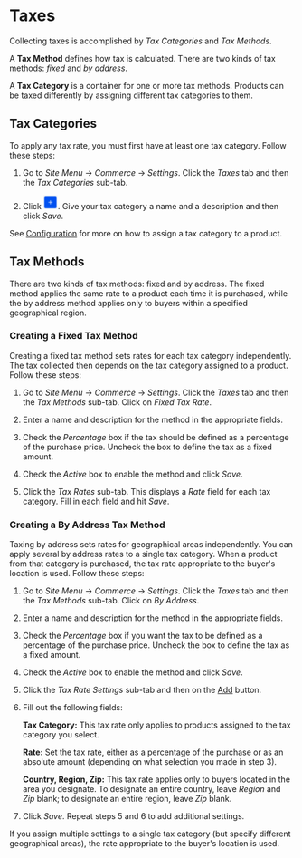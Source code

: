 # Taxes [](id=taxes)

Collecting taxes is accomplished by *Tax Categories* and *Tax Methods*.

A **Tax Method** defines how tax is calculated. There are two kinds of tax
methods: *fixed* and *by address*.

A **Tax Category** is a container for one or more tax methods. Products can be
taxed differently by assigning different tax categories to them.

## Tax Categories [](id=tax-categories)

To apply any tax rate, you must first have at least one tax category. Follow
these steps:

1.  Go to *Site Menu* &rarr; *Commerce* &rarr; *Settings*. Click the *Taxes* tab
    and then the *Tax Categories* sub-tab.

2.  Click ![Add](../images/icon-add.png). Give your tax category
    a name and a description and then click *Save*.

See
[Configuration](/web/liferay-emporio/documentation/-/knowledge_base/1-0/configuration#tax-category)
for more on how to assign a tax category to a product.

## Tax Methods [](id=tax-methods)

There are two kinds of tax methods: fixed and by address. The fixed method
applies the same rate to a product each time it is purchased, while the by
address method applies only to buyers within a specified geographical region.

### Creating a Fixed Tax Method [](id=creating-a-fixed-tax-method)

Creating a fixed tax method sets rates for each tax category independently. The
tax collected then depends on the tax category assigned to a product. Follow
these steps:

1.  Go to *Site Menu* &rarr; *Commerce* &rarr; *Settings*. Click the *Taxes* tab
    and then the *Tax Methods* sub-tab. Click on *Fixed Tax Rate*.

2.  Enter a name and description for the method in the appropriate fields.

3.  Check the *Percentage* box if the tax should be defined as a percentage of
    the purchase price. Uncheck the box to define the tax as a fixed amount.

4.  Check the *Active* box to enable the method and click *Save*.

5.  Click the *Tax Rates* sub-tab. This displays a *Rate* field for each tax
    category. Fill in each field and hit *Save*.

### Creating a By Address Tax Method [](id=creating-a-by-address-tax-method)

Taxing by address sets rates for geographical areas independently. You can apply
several by address rates to a single tax category. When a product from that
category is purchased, the tax rate appropriate to the buyer's location is used.
Follow these steps:

1.  Go to *Site Menu* &rarr; *Commerce* &rarr; *Settings*. Click the *Taxes* tab
    and then the *Tax Methods* sub-tab. Click on *By Address*.

2.  Enter a name and description for the method in the appropriate fields.

3.  Check the *Percentage* box if you want the tax to be defined as a percentage
    of the purchase price. Uncheck the box to define the tax as a fixed amount.

4.  Check the *Active* box to enable the method and click *Save*.

5.  Click the *Tax Rate Settings* sub-tab and then on the
    [Add](../images/icon-add) button.

6.  Fill out the following fields:

    **Tax Category:** This tax rate only applies to products assigned to the tax
    category you select.

    **Rate:** Set the tax rate, either as a percentage of the purchase or as an
    absolute amount (depending on what selection you made in step 3).

    **Country, Region, Zip:** This tax rate applies only to buyers located in
    the area you designate. To designate an entire country, leave *Region* and
    *Zip* blank; to designate an entire region, leave *Zip* blank.

7.  Click *Save*. Repeat steps 5 and 6 to add additional settings.

If you assign multiple settings to a single tax category (but specify different
geographical areas), the rate appropriate to the buyer's location is used.
